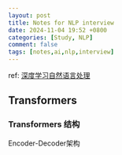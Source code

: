 ```yaml
---
layout: post
title: Notes for NLP interview
date: 2024-11-04 19:52 +0800
categories: [Study, NLP]
comment: false
tags: [notes,ai,nlp,interview]
---
```

ref: [深度学习自然语言处理](https://github.com/DA-southampton/NLP_ability/tree/master/%E6%B7%B1%E5%BA%A6%E5%AD%A6%E4%B9%A0%E8%87%AA%E7%84%B6%E8%AF%AD%E8%A8%80%E5%A4%84%E7%90%86)
## Transformers
### Transformers 结构
Encoder-Decoder架构


